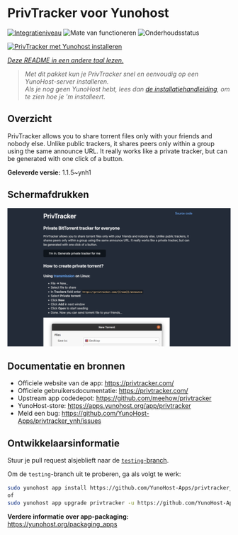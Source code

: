 <!--
NB: Deze README is automatisch gegenereerd door <https://github.com/YunoHost/apps/tree/master/tools/readme_generator>
Hij mag NIET handmatig aangepast worden.
-->

# PrivTracker voor Yunohost

[![Integratieniveau](https://apps.yunohost.org/badge/integration/privtracker)](https://ci-apps.yunohost.org/ci/apps/privtracker/)
![Mate van functioneren](https://apps.yunohost.org/badge/state/privtracker)
![Onderhoudsstatus](https://apps.yunohost.org/badge/maintained/privtracker)

[![PrivTracker met Yunohost installeren](https://install-app.yunohost.org/install-with-yunohost.svg)](https://install-app.yunohost.org/?app=privtracker)

*[Deze README in een andere taal lezen.](./ALL_README.md)*

> *Met dit pakket kun je PrivTracker snel en eenvoudig op een YunoHost-server installeren.*  
> *Als je nog geen YunoHost hebt, lees dan [de installatiehandleiding](https://yunohost.org/install), om te zien hoe je 'm installeert.*

## Overzicht

PrivTracker allows you to share torrent files only with your friends and nobody else. Unlike public trackers, it shares peers only within a group using the same announce URL. It really works like a private tracker, but can be generated with one click of a button.


**Geleverde versie:** 1.1.5~ynh1

## Schermafdrukken

![Schermafdrukken van PrivTracker](./doc/screenshots/screenshot.png)

## Documentatie en bronnen

- Officiele website van de app: <https://privtracker.com/>
- Officiele gebruikersdocumentatie: <https://privtracker.com/>
- Upstream app codedepot: <https://github.com/meehow/privtracker>
- YunoHost-store: <https://apps.yunohost.org/app/privtracker>
- Meld een bug: <https://github.com/YunoHost-Apps/privtracker_ynh/issues>

## Ontwikkelaarsinformatie

Stuur je pull request alsjeblieft naar de [`testing`-branch](https://github.com/YunoHost-Apps/privtracker_ynh/tree/testing).

Om de `testing`-branch uit te proberen, ga als volgt te werk:

```bash
sudo yunohost app install https://github.com/YunoHost-Apps/privtracker_ynh/tree/testing --debug
of
sudo yunohost app upgrade privtracker -u https://github.com/YunoHost-Apps/privtracker_ynh/tree/testing --debug
```

**Verdere informatie over app-packaging:** <https://yunohost.org/packaging_apps>

